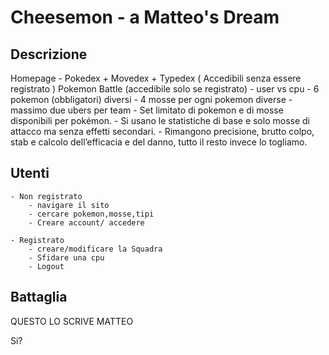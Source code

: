 # Cheesemon - a Matteo's Dream

## Descrizione 
Homepage - Pokedex + Movedex + Typedex ( Accedibili senza essere registrato )
Pokemon Battle (accedibile solo se registrato) 
    - user vs cpu
    - 6 pokemon (obbligatori) diversi 
    - 4 mosse per ogni pokemon diverse
    - massimo due ubers per team
    - Set limitato di pokemon e di mosse disponibili per pokémon.
    - Si usano le statistiche di base e solo mosse di attacco ma senza effetti secondari.
    - Rimangono precisione, brutto colpo, stab e calcolo dell’efficacia e del danno, tutto il resto invece lo togliamo.

## Utenti 
    - Non registrato 
        - navigare il sito
        - cercare pokemon,mosse,tipi 
        - Creare account/ accedere

    - Registrato 
        - creare/modificare la Squadra
        - Sfidare una cpu 
        - Logout

## Battaglia
QUESTO LO SCRIVE MATTEO

Si?
